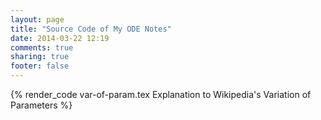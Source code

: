 ```yaml
---
layout: page
title: "Source Code of My ODE Notes"
date: 2014-03-22 12:19
comments: true
sharing: true
footer: false
---
```


{% render_code var-of-param.tex Explanation to Wikipedia's Variation of Parameters %}
